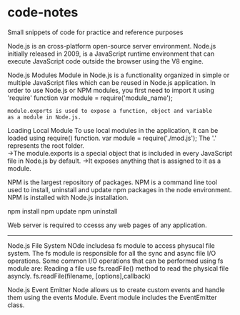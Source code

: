 # code-notes
Small snippets of code for practice and reference purposes


Node.js is an cross-platform open-source server environment. Node.js initially released in 2009, is a JavaScript runtime environment that can execute JavaScript code outside the browser using the V8 engine.

Node.js Modules
Module in Node.js is a functionality organized in simple or multiple JavaScript files which can be reused in Node.js application.
    In order to use Node.js or NPM modules, you first need to import it using 'require' function 
    var module = require('module_name');

    module.exports is used to expose a function, object and variable 
    as a module in Node.js.

Loading Local Module
To use local modules in the application, it can be loaded using require() function.
    var module = require('./mod.js');
    The '.' represents the root folder.     
->The module.exports is a special object that is included in every JavaScript file in Node.js by default.
->It exposes anything that is assigned to it as a module. 

NPM is the largest repository of packages. NPM is a command line tool used to install, uninstall and update npm packages in the node environment. NPM is installed with Node.js installation.


npm install <package-name>
npm update <package-name>
npm uninstall <package-name>

Web server is required to ccesss any web pages of any application.


-----------------------------------------------------------------------------------------------
Node.js File System
    NOde includesa fs module to access physucal file system. The fs module is responsible for all the sync and async file I/O operations.
    Some common I/O operations that can be performed using fs module are:
    Reading a file
    use fs.readFile() method  to read the physical file asyncly.
    fs.readFile(filename, [options],callback) 

Node.js Event Emitter
Node allows us to create custom events and handle them using the events Module. Event module includes the EventEmitter class.